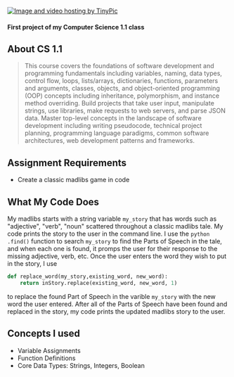 <a href="http://tinypic.com?ref=mhrgjr" target="_blank"><img src="http://i63.tinypic.com/mhrgjr.png" border="0" alt="Image and video hosting by TinyPic"></a>
#### First project of my Computer Science 1.1 class

## About CS 1.1
>This course covers the foundations of software development and programming fundamentals including variables, naming, data types, control flow, loops, lists/arrays, dictionaries, functions, parameters and arguments, classes, objects, and object-oriented programming (OOP) concepts including inheritance, polymorphism, and instance method overriding. Build projects that take user input, manipulate strings, use libraries, make requests to web servers, and parse JSON data. Master top-level concepts in the landscape of software development including writing pseudocode, technical project planning, programming language paradigms, common software architectures, web development patterns and frameworks.

## Assignment Requirements
  - Create a classic madlibs game in code
## What My Code Does
My madlibs starts with a string variable ```my_story``` that has words such as "adjective", "verb", "noun" scattered throughout a classic madlibs tale. My code prints the story to the user in the command line. I use the ```python .find()``` function to search ```my_story``` to find the Parts of Speech in the tale, and when each one is found, it promps the user for their response to the missing adjective, verb, etc. Once the user enters the word they wish to put in the story, I use
```python
def replace_word(my_story,existing_word, new_word):
    return inStory.replace(existing_word, new_word, 1)
```
to replace the found Part of Speech in the varible ```my_story``` with the new word the user entered. After all of the Parts of Speech have been found and replaced in the story, my code prints the updated madlibs story to the user.

## Concepts I used
  - Variable Assignments
  - Function Definitions
  - Core Data Types: Strings, Integers, Boolean
